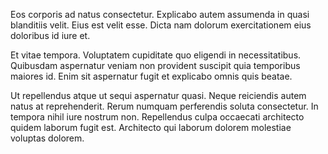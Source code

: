 Eos corporis ad natus consectetur. Explicabo autem assumenda in quasi blanditiis velit. Eius est velit esse. Dicta nam dolorum exercitationem eius doloribus id iure et.
 Et vitae tempora. Voluptatem cupiditate quo eligendi in necessitatibus. Quibusdam aspernatur veniam non provident suscipit quia temporibus maiores id. Enim sit aspernatur fugit et explicabo omnis quis beatae.
 Ut repellendus atque ut sequi aspernatur quasi. Neque reiciendis autem natus at reprehenderit. Rerum numquam perferendis soluta consectetur. In tempora nihil iure nostrum non. Repellendus culpa occaecati architecto quidem laborum fugit est. Architecto qui laborum dolorem molestiae voluptas dolorem.